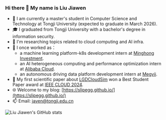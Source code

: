 ### Hi there 👋 My name is Liu Jiawen 

- 🔭 I am currently a master's student in Computer Science and Technology at Tongji University (expected to graduate in March 2026).
- 🎓 I graduated from Tongji University with a bachelor's degree in information security.
- 🌱 I'm researching topics related to cloud computing and AI infra.
- 💼 I once worked as：
  + a machine learning platform-k8s development intern at [Minghong Investment](https://www.mhfunds.com/).
  + an AI heterogeneous computing and performance optimization intern at [Alibaba Cloud](https://www.aliyun.com/).
  + an autonomous driving data platform development intern at [Megvii](https://www.megvii.com/).
- 📜 My first scientific paper about [LGDCloudSim](https://github.com/slipegg/LGDCloudSim) won a Best Student Paper award at [IEEE CLOUD 2024](https://cloud.conferences.computer.org/2024/).
- 🌐 Welcome to my blog: [https://slipegg.github.io/](https://slipegg.github.io/)
- 📫 Email: javen@tongji.edu.cn

![Liu Jiawen's GitHub stats](https://github-readme-stats.vercel.app/api?username=slipegg&title_color=10&text_color=777&count_private=true&show_icons=true&hide=contribs,issues)
